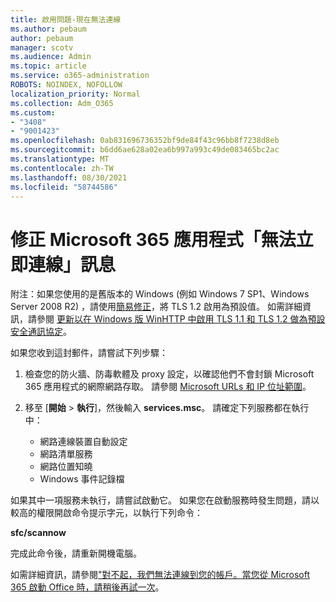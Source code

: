 ```yaml
---
title: 啟用問題-現在無法連線
ms.author: pebaum
author: pebaum
manager: scotv
ms.audience: Admin
ms.topic: article
ms.service: o365-administration
ROBOTS: NOINDEX, NOFOLLOW
localization_priority: Normal
ms.collection: Adm_O365
ms.custom:
- "3408"
- "9001423"
ms.openlocfilehash: 0ab831696736352bf9de84f43c96bb8f7238d8eb
ms.sourcegitcommit: b6dd6ae628a02ea6b997a993c49de083465bc2ac
ms.translationtype: MT
ms.contentlocale: zh-TW
ms.lasthandoff: 08/30/2021
ms.locfileid: "58744586"
---
```

# <a name="fixing-the-microsoft-365-apps-we-are-unable-to-connect-right-now-message"></a>修正 Microsoft 365 應用程式「無法立即連線」訊息

附注：如果您使用的是舊版本的 Windows (例如 Windows 7 SP1、Windows Server 2008 R2) ，請使用[簡易修正](https://download.microsoft.com/download/0/6/5/0658B1A7-6D2E-474F-BC2C-D69E5B9E9A68/MicrosoftEasyFix51044.msi)，將 TLS 1.2 啟用為預設值。 如需詳細資訊，請參閱 [更新以在 Windows 版 WinHTTP 中啟用 TLS 1.1 和 TLS 1.2 做為預設安全通訊協定](https://support.microsoft.com/topic/update-to-enable-tls-1-1-and-tls-1-2-as-default-secure-protocols-in-winhttp-in-windows-c4bd73d2-31d7-761e-0178-11268bb10392)。

如果您收到這封郵件，請嘗試下列步驟：

1. 檢查您的防火牆、防毒軟體及 proxy 設定，以確認他們不會封鎖 Microsoft 365 應用程式的網際網路存取。 請參閱 [Microsoft URLs 和 IP 位址範圍](https://docs.microsoft.com/office365/enterprise/urls-and-ip-address-ranges)。

2. 移至 [**開始**  >  **執行**]，然後輸入 **services.msc**。 請確定下列服務都在執行中：
    - 網路連線裝置自動設定
    - 網路清單服務
    - 網路位置知曉
    - Windows 事件記錄檔

如果其中一項服務未執行，請嘗試啟動它。 如果您在啟動服務時發生問題，請以較高的權限開啟命令提示字元，以執行下列命令：

**sfc/scannow**

完成此命令後，請重新開機電腦。

如需詳細資訊，請參閱["對不起，我們無法連線到您的帳戶。當您從 Microsoft 365 啟動 Office 時，請稍後再試一次](https://docs.microsoft.com/office/troubleshoot/activation-installation/issue-when-activate-office-from-office-365)。
